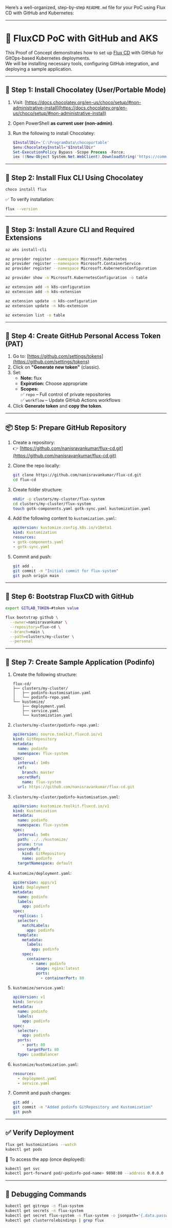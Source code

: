 Here’s a well-organized, step-by-step `README.md` file for your PoC using Flux CD with GitHub and Kubernetes:

---

# 🚀 FluxCD PoC with GitHub and AKS

This Proof of Concept demonstrates how to set up [Flux CD](https://fluxcd.io) with GitHub for GitOps-based Kubernetes deployments.  
We will be installing necessary tools, configuring GitHub integration, and deploying a sample application.

---

## 🔧 Step 1: Install Chocolatey (User/Portable Mode)

1. Visit: [https://docs.chocolatey.org/en-us/choco/setup/#non-administrative-install](https://docs.chocolatey.org/en-us/choco/setup/#non-administrative-install)

2. Open PowerShell **as current user (non-admin)**.

3. Run the following to install Chocolatey:

   ```powershell
   $InstallDir='C:\ProgramData\chocoportable'
   $env:ChocolateyInstall="$InstallDir"
   Set-ExecutionPolicy Bypass -Scope Process -Force;
   iex ((New-Object System.Net.WebClient).DownloadString('https://community.chocolatey.org/install.ps1'))
   ```

---

## 🔧 Step 2: Install Flux CLI Using Chocolatey

```powershell
choco install flux
```

✅ To verify installation:

```bash
flux --version
```

---

## 🔧 Step 3: Install Azure CLI and Required Extensions

```bash
az aks install-cli

az provider register --namespace Microsoft.Kubernetes
az provider register --namespace Microsoft.ContainerService
az provider register --namespace Microsoft.KubernetesConfiguration

az provider show -n Microsoft.KubernetesConfiguration -o table

az extension add -n k8s-configuration
az extension add -n k8s-extension

az extension update -n k8s-configuration
az extension update -n k8s-extension

az extension list -o table
```

---

## 🔐 Step 4: Create GitHub Personal Access Token (PAT)

1. Go to: [https://github.com/settings/tokens](https://github.com/settings/tokens)
2. Click on **"Generate new token"** (classic).
3. Set:
   - **Note:** flux
   - **Expiration:** Choose appropriate
   - **Scopes:**  
     ✅ `repo` – Full control of private repositories  
     ✅ `workflow` – Update GitHub Actions workflows  
4. Click **Generate token** and **copy the token**.

---

## 📦 Step 5: Prepare GitHub Repository

1. Create a repository:  
   👉 [https://github.com/nanisravankumar/flux-cd.git](https://github.com/nanisravankumar/flux-cd.git)

2. Clone the repo locally:

   ```bash
   git clone https://github.com/nanisravankumar/flux-cd.git
   cd flux-cd
   ```

3. Create folder structure:

   ```bash
   mkdir -p clusters/my-cluster/flux-system
   cd clusters/my-cluster/flux-system
   touch gotk-components.yaml gotk-sync.yaml kustomization.yaml
   ```

4. Add the following content to `kustomization.yaml`:

   ```yaml
   apiVersion: kustomize.config.k8s.io/v1beta1
   kind: Kustomization
   resources:
   - gotk-components.yaml
   - gotk-sync.yaml
   ```

5. Commit and push:

   ```bash
   git add .
   git commit -m "Initial commit for flux-system"
   git push origin main
   ```

---

## 🚀 Step 6: Bootstrap FluxCD with GitHub

```bash
export GITLAB_TOKEN=#token value

flux bootstrap github \
  --owner=nanisravankumar \
  --repository=flux-cd \
  --branch=main \
  --path=clusters/my-cluster \
  --personal
```

---

## 🧱 Step 7: Create Sample Application (Podinfo)

1. Create the following structure:

   ```
   flux-cd/
   ├── clusters/my-cluster/
   │   ├── podinfo-kustomisation.yaml
   │   └── podinfo-repo.yaml
   └── kustomize/
       ├── deployment.yaml
       ├── service.yaml
       └── kustomization.yaml
   ```

2. `clusters/my-cluster/podinfo-repo.yaml`:

   ```yaml
   apiVersion: source.toolkit.fluxcd.io/v1
   kind: GitRepository
   metadata:
     name: podinfo
     namespace: flux-system
   spec:
     interval: 1m0s
     ref:
       branch: master
     secretRef:
       name: flux-system
     url: https://github.com/nanisravankumar/flux-cd.git
   ```

3. `clusters/my-cluster/podinfo-kustomisation.yaml`:

   ```yaml
   apiVersion: kustomize.toolkit.fluxcd.io/v1
   kind: Kustomization
   metadata:
     name: podinfo
     namespace: flux-system
   spec: 
     interval: 5m0s
     path: ../../kustomize/
     prune: true
     sourceRef:
       kind: GitRepository
       name: podinfo
     targetNamespace: default
   ```

4. `kustomize/deployment.yaml`:

   ```yaml
   apiVersion: apps/v1
   kind: Deployment
   metadata:
     name: podinfo
     labels:
       app: podinfo
   spec:
     replicas: 1
     selector:
       matchLabels:
         app: podinfo
     template:
       metadata:
         labels:
           app: podinfo
       spec:
         containers:
           - name: podinfo
             image: nginx:latest
             ports:
               - containerPort: 80
   ```

5. `kustomize/service.yaml`:

   ```yaml
   apiVersion: v1
   kind: Service
   metadata:
     name: podinfo
     labels:
       app: podinfo
   spec:
     selector:
       app: podinfo
     ports:
       - port: 80
         targetPort: 80
     type: LoadBalancer
   ```

6. `kustomize/kustomization.yaml`:

   ```yaml
   resources:
     - deployment.yaml
     - service.yaml
   ```

7. Commit and push changes:

   ```bash
   git add .
   git commit -m "Added podinfo GitRepository and Kustomization"
   git push
   ```

---

## ✅ Verify Deployment

```bash
flux get kustomizations --watch
kubectl get pods
```

🔁 To access the app (once deployed):

```bash
kubectl get svc
kubectl port-forward pod/<podinfo-pod-name> 9898:80 --address 0.0.0.0
```

---

## 🧪 Debugging Commands

```bash
kubectl get gitrepo -n flux-system
kubectl get secrets -n flux-system
kubectl get secret flux-system -n flux-system -o jsonpath='{.data.password}' | base64 -d
kubectl get clusterrolebindings | grep flux
```
